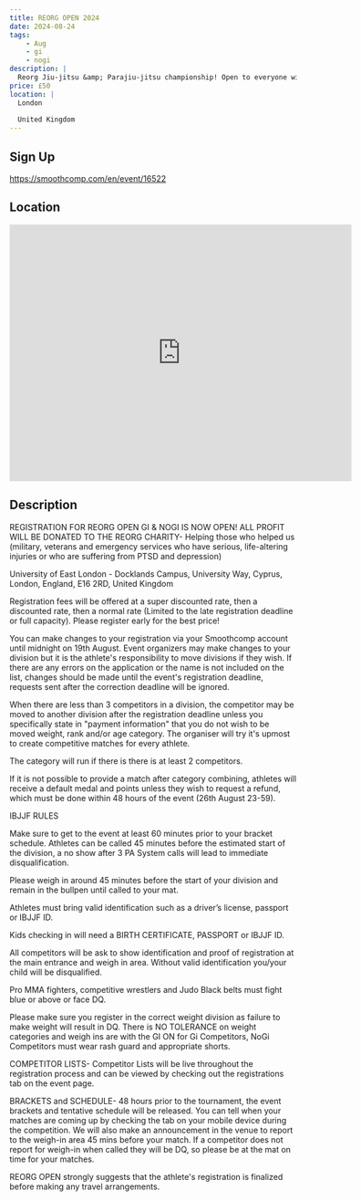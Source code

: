 ```yaml
---
title: REORG OPEN 2024
date: 2024-08-24
tags:
    - Aug
    - gi 
    - nogi 
description: |
  Reorg Jiu-jitsu &amp; Parajiu-jitsu championship! Open to everyone with all abilities and disabilities levels!
price: £50
location: |
  London
  
  United Kingdom
---
```

## Sign Up
https://smoothcomp.com/en/event/16522

## Location
<iframe src="https://www.google.com/maps/embed?pb=!1m18!1m12!1m3!1d12345.6789!2d0.0647817!3d51.5075580!2m3!1f0!2f0!3f0!3m2!1i1024!2i768!4f13.1!3m3!1m2!1s0x0%3A0x0!2z51.5075580!5e0!3m2!1sen!2sus!4v1234567890" width="600" height="450" style="border:0;" allowfullscreen="" loading="lazy"></iframe>

## Description
REGISTRATION FOR REORG OPEN GI & NOGI IS NOW OPEN! ALL PROFIT WILL BE DONATED TO THE REORG CHARITY- Helping those who helped us (military, veterans and emergency services who have serious, life-altering injuries or who are suffering from PTSD and depression) 


University of East London - Docklands Campus, University Way, Cyprus, London, England, E16 2RD, United Kingdom


Registration fees will be offered at a super discounted rate, then a discounted rate, then a normal rate (Limited to the late registration deadline or full capacity). Please register early for the best price!  


You can make changes to your registration via your Smoothcomp account until midnight on 19th August. Event organizers may make changes to your division but it is the athlete's responsibility to move divisions if they wish. If there are any errors on the application or the name is not included on the list, changes should be made until the event's registration deadline, requests sent after the correction deadline will be ignored.


When there are less than 3 competitors in a division, the competitor may be moved to another division after the registration deadline unless you specifically state in "payment information" that you do not wish to be moved weight, rank and/or age category. The organiser will try it's upmost to create competitive matches for every athlete.


The category will run if there is there is at least 2 competitors.


If it is not possible to provide a match after category combining, athletes will receive a default medal and points unless they wish to request a refund, which must be done within 48 hours of the event (26th August 23-59).


IBJJF RULES


Make sure to get to the event at least 60 minutes prior to your bracket schedule. Athletes can be called 45 minutes before the estimated start of the division, a no show after 3 PA System calls will lead to immediate disqualification. 


Please weigh in around 45 minutes before the start of your division and remain in the bullpen until called to your mat.


Athletes must bring valid identification such as a driver’s license, passport or IBJJF ID.


Kids checking in will need a BIRTH CERTIFICATE, PASSPORT or IBJJF ID.


All competitors will be ask to show identification and proof of registration at the main entrance and weigh in area. Without valid identification you/your child will be disqualified. 


Pro MMA fighters, competitive wrestlers and Judo Black belts must fight blue or above or face DQ.


Please make sure you register in the correct weight division as failure to make weight will result in DQ. There is NO TOLERANCE on weight categories and weigh ins are with the GI ON for Gi Competitors, NoGi Competitors must wear rash guard and appropriate shorts.


COMPETITOR LISTS- Competitor Lists will be live throughout the registration process and can be viewed by checking out the registrations tab on the event page. 


BRACKETS and SCHEDULE- 48 hours prior to the tournament, the event brackets and tentative schedule will be released. You can tell when your matches are coming up by checking the tab on your mobile device during the competition. We will also make an announcement in the venue to report to the weigh-in area 45 mins before your match. If a competitor does not report for weigh-in when called they will be DQ, so please be at the mat on time for your matches.


REORG OPEN strongly suggests that the athlete's registration is finalized before making any travel arrangements.